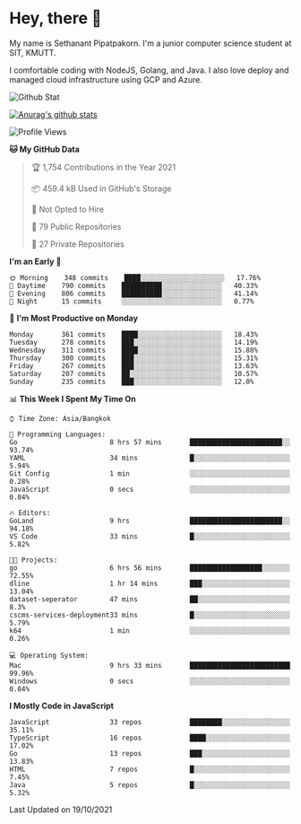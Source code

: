 # Hey, there 🙌
My name is Sethanant Pipatpakorn. I'm a junior computer science student at SIT, KMUTT.

I comfortable coding with NodeJS, Golang, and Java. I also love deploy and managed cloud infrastructure using GCP and Azure.

![Github Stat](https://github-profile-summary-cards.vercel.app/api/cards/profile-details?username=thetkpark&theme=dracula)

[![Anurag's github stats](https://github-readme-stats.vercel.app/api?username=thetkpark&count_private=true&show_icons=true&theme=tokyonight)](https://github.com/anuraghazra/github-readme-stats)

<!--START_SECTION:waka-->
![Profile Views](http://img.shields.io/badge/Profile%20Views-3-blue)

**🐱 My GitHub Data** 

> 🏆 1,754 Contributions in the Year 2021
 > 
> 📦 459.4 kB Used in GitHub's Storage 
 > 
> 🚫 Not Opted to Hire
 > 
> 📜 79 Public Repositories 
 > 
> 🔑 27 Private Repositories  
 > 
**I'm an Early 🐤** 

```text
🌞 Morning    348 commits    ████░░░░░░░░░░░░░░░░░░░░░   17.76% 
🌆 Daytime    790 commits    ██████████░░░░░░░░░░░░░░░   40.33% 
🌃 Evening    806 commits    ██████████░░░░░░░░░░░░░░░   41.14% 
🌙 Night      15 commits     ░░░░░░░░░░░░░░░░░░░░░░░░░   0.77%

```
📅 **I'm Most Productive on Monday** 

```text
Monday       361 commits    ████░░░░░░░░░░░░░░░░░░░░░   18.43% 
Tuesday      278 commits    ███░░░░░░░░░░░░░░░░░░░░░░   14.19% 
Wednesday    311 commits    ████░░░░░░░░░░░░░░░░░░░░░   15.88% 
Thursday     300 commits    ███░░░░░░░░░░░░░░░░░░░░░░   15.31% 
Friday       267 commits    ███░░░░░░░░░░░░░░░░░░░░░░   13.63% 
Saturday     207 commits    ██░░░░░░░░░░░░░░░░░░░░░░░   10.57% 
Sunday       235 commits    ███░░░░░░░░░░░░░░░░░░░░░░   12.0%

```


📊 **This Week I Spent My Time On** 

```text
⌚︎ Time Zone: Asia/Bangkok

💬 Programming Languages: 
Go                       8 hrs 57 mins       ███████████████████████░░   93.74% 
YAML                     34 mins             █░░░░░░░░░░░░░░░░░░░░░░░░   5.94% 
Git Config               1 min               ░░░░░░░░░░░░░░░░░░░░░░░░░   0.28% 
JavaScript               0 secs              ░░░░░░░░░░░░░░░░░░░░░░░░░   0.04%

🔥 Editors: 
GoLand                   9 hrs               ███████████████████████░░   94.18% 
VS Code                  33 mins             █░░░░░░░░░░░░░░░░░░░░░░░░   5.82%

🐱‍💻 Projects: 
go                       6 hrs 56 mins       ██████████████████░░░░░░░   72.55% 
dline                    1 hr 14 mins        ███░░░░░░░░░░░░░░░░░░░░░░   13.04% 
dataset-seperator        47 mins             ██░░░░░░░░░░░░░░░░░░░░░░░   8.3% 
cscms-services-deployment33 mins             █░░░░░░░░░░░░░░░░░░░░░░░░   5.79% 
k64                      1 min               ░░░░░░░░░░░░░░░░░░░░░░░░░   0.26%

💻 Operating System: 
Mac                      9 hrs 33 mins       █████████████████████████   99.96% 
Windows                  0 secs              ░░░░░░░░░░░░░░░░░░░░░░░░░   0.04%

```

**I Mostly Code in JavaScript** 

```text
JavaScript               33 repos            ████████░░░░░░░░░░░░░░░░░   35.11% 
TypeScript               16 repos            ████░░░░░░░░░░░░░░░░░░░░░   17.02% 
Go                       13 repos            ███░░░░░░░░░░░░░░░░░░░░░░   13.83% 
HTML                     7 repos             █░░░░░░░░░░░░░░░░░░░░░░░░   7.45% 
Java                     5 repos             █░░░░░░░░░░░░░░░░░░░░░░░░   5.32%

```



 Last Updated on 19/10/2021
<!--END_SECTION:waka-->
